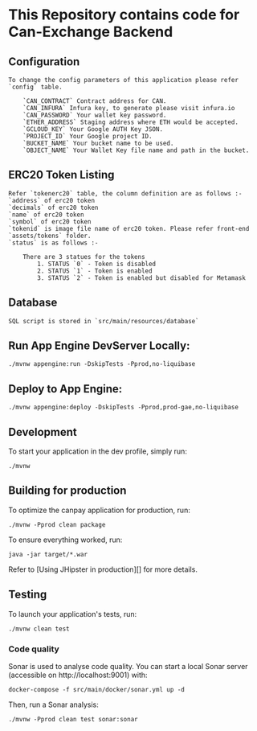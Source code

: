 # This Repository contains code for Can-Exchange Backend

## Configuration

	To change the config parameters of this application please refer `config` table.

		`CAN_CONTRACT` Contract address for CAN.
		`CAN_INFURA` Infura key, to generate please visit infura.io
		`CAN_PASSWORD` Your wallet key password.
		`ETHER_ADDRESS` Staging address where ETH would be accepted.
		`GCLOUD_KEY` Your Google AUTH Key JSON.
		`PROJECT_ID` Your Google project ID.
		`BUCKET_NAME` Your bucket name to be used.
		`OBJECT_NAME` Your Wallet Key file name and path in the bucket.
		
## ERC20 Token Listing
	
	Refer `tokenerc20` table, the column definition are as follows :-
	`address` of erc20 token
	`decimals` of erc20 token
	`name` of erc20 token
	`symbol` of erc20 token
	`tokenid` is image file name of erc20 token. Please refer front-end `assets/tokens` folder.
	`status` is as follows :-
	
		There are 3 statues for the tokens
			1. STATUS `0` - Token is disabled
			2. STATUS `1` - Token is enabled
			3. STATUS `2` - Token is enabled but disabled for Metamask
	
## Database

	SQL script is stored in `src/main/resources/database`
	
	
## Run App Engine DevServer Locally: 
	
	./mvnw appengine:run -DskipTests -Pprod,no-liquibase
	

## Deploy to App Engine:

	./mvnw appengine:deploy -DskipTests -Pprod,prod-gae,no-liquibase
	

## Development

To start your application in the dev profile, simply run:

    ./mvnw


## Building for production

To optimize the canpay application for production, run:

    ./mvnw -Pprod clean package

To ensure everything worked, run:

    java -jar target/*.war


Refer to [Using JHipster in production][] for more details.

## Testing

To launch your application's tests, run:

    ./mvnw clean test


### Code quality

Sonar is used to analyse code quality. You can start a local Sonar server (accessible on http://localhost:9001) with:

```
docker-compose -f src/main/docker/sonar.yml up -d
```

Then, run a Sonar analysis:

```
./mvnw -Pprod clean test sonar:sonar
```
